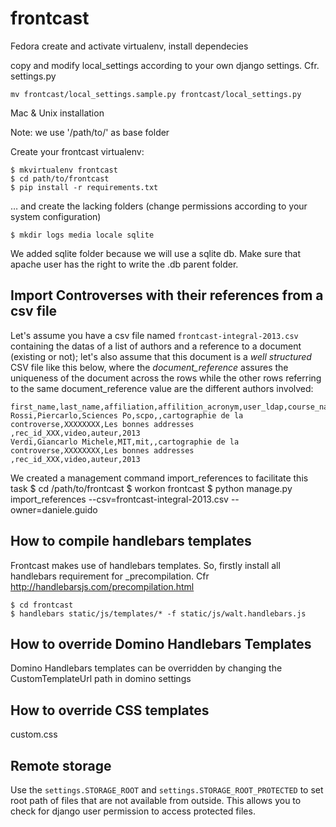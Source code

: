 frontcast
=========

Fedora
create and activate virtualenv, install dependecies
	

copy and modify local_settings according to your own django settings. Cfr. settings.py 
	
	mv frontcast/local_settings.sample.py frontcast/local_settings.py 




Mac & Unix installation

Note: we use '/path/to/' as base folder

Create your frontcast virtualenv:

	$ mkvirtualenv frontcast
	$ cd path/to/frontcast
	$ pip install -r requirements.txt

… and create the lacking folders (change permissions according to your system configuration)
	
	$ mkdir logs media locale sqlite
	

We added sqlite folder because we will use a sqlite db. Make sure that apache user has the right to write the .db parent folder.


Import Controverses with their references from a csv file
---
Let's assume you have a csv file named `frontcast-integral-2013.csv` containing the datas of a list of authors and a reference to a document (existing or not); let's also assume that this document is a *well structured* CSV file like this below, where the *document_reference* assures the uniqueness of the document across the rows while the other rows referring to the same document_reference value are the different authors involved:

	first_name,last_name,affiliation,affilition_acronym,user_ldap,course_name,course_code,document_title,document_reference,task,user_tag_role,document_tag_year
	Rossi,Piercarlo,Sciences Po,scpo,,cartographie de la controverse,XXXXXXXX,Les bonnes addresses ,rec_id_XXX,video,auteur,2013
	Verdi,Giancarlo Michele,MIT,mit,,cartographie de la controverse,XXXXXXXX,Les bonnes addresses ,rec_id_XXX,video,auteur,2013
	
	
We created a management command import_references to facilitate this task
	$ cd /path/to/frontcast
	$ workon frontcast
 	$ python manage.py import_references --csv=frontcast-integral-2013.csv --owner=daniele.guido
 	
 


How to compile handlebars templates
---
Frontcast makes use of handlebars templates.
So, firstly install all handlebars requirement for _precompilation. Cfr http://handlebarsjs.com/precompilation.html

	$ cd frontcast
	$ handlebars static/js/templates/* -f static/js/walt.handlebars.js


How to override Domino Handlebars Templates
---

Domino Handlebars templates can be overridden by changing the CustomTemplateUrl path in domino settings

How to override CSS templates
---
custom.css

Remote storage
---

Use the `settings.STORAGE_ROOT` and `settings.STORAGE_ROOT_PROTECTED` to set root path of files that are not available from outside.
This allows you to check for django user permission to access protected files.
